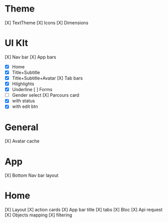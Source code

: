 # Theme
[X] TextTheme
[X] Icons
[X] Dimensions

# UI KIt
[X] Nav bar
[X] App bars
  - [X] Home
  - [X] Title+Subtitle
  - [X] Title+Subtitle+Avatar
[X] Tab bars
  - [X] Hilghlights
  - [X] Underline
[ ] Forms
  - [ ] Gender select
[X] Parcours card
  - [X] with status
  - [X] with edit btn

# General
[X] Avatar cache

# App
[X] Bottom Nav bar layout

# Home
[X] Layout
[X] action cards
[X] App bar title
[X] tabs
  [X] Bloc
  [X] Api request
  [X] Objects mapping
  [X] filtering